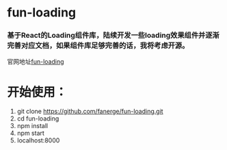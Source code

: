 # fun-loading
### 基于React的Loading组件库，陆续开发一些loading效果组件并逐渐完善对应文档，如果组件库足够完善的话，我将考虑开源。
官网地址[fun-loading](https://fanerge.github.io/fun-loading/dist/index.html#/)
# 开始使用：
1.  git clone https://github.com/fanerge/fun-loading.git
2.  cd fun-loading
3.  npm install
4.  npm start
5.  localhost:8000 
